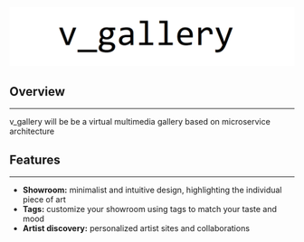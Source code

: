 ![alt text](https://github.com/Arcn-git/v_gallery/blob/develop/media/v_logo.png "Logo")

## Overview
---
v_gallery will be be a virtual multimedia gallery based on microservice architecture

## Features
---
- **Showroom:** minimalist and intuitive design, highlighting the individual piece of art
- **Tags:** customize your showroom using tags to match your taste and mood
- **Artist discovery:** personalized artist sites and collaborations 
